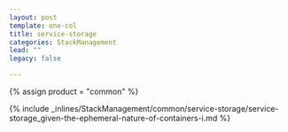```yaml
---
layout: post
template: one-col
title: service-storage
categories: StackManagement
lead: ""
legacy: false

---
```

{% assign product = "common" %}

{% include _inlines/StackManagement/common/service-storage/service-storage_given-the-ephemeral-nature-of-containers-i.md %}
